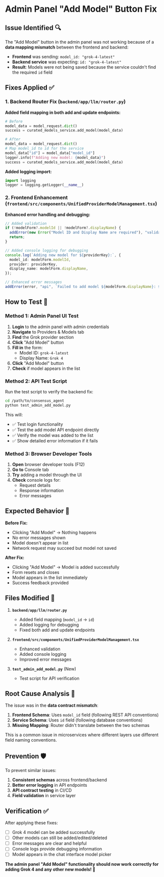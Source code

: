 # Admin Panel "Add Model" Button Fix

## Issue Identified 🔍

The "Add Model" button in the admin panel was not working because of a **data mapping mismatch** between the frontend and backend:

- **Frontend** was sending: `model_id: "grok-4-latest"`
- **Backend service** was expecting: `id: "grok-4-latest"`
- **Result**: Models were not being saved because the service couldn't find the required `id` field

## Fixes Applied ✅

### 1. Backend Router Fix (`backend/app/llm/router.py`)

**Added field mapping in both add and update endpoints:**

```python
# Before
model_data = model_request.dict()
success = curated_models_service.add_model(model_data)

# After  
model_data = model_request.dict()
# Map model_id to id for the service
model_data["id"] = model_data["model_id"]
logger.info(f"Adding new model: {model_data}")
success = curated_models_service.add_model(model_data)
```

**Added logging import:**
```python
import logging
logger = logging.getLogger(__name__)
```

### 2. Frontend Enhancement (`frontend/src/components/UnifiedProviderModelManagement.tsx`)

**Enhanced error handling and debugging:**

```typescript
// Added validation
if (!modelForm?.modelId || !modelForm?.displayName) {
  addError(new Error("Model ID and Display Name are required"), "validation", "Please fill in all required fields");
  return;
}

// Added console logging for debugging
console.log(`Adding new model for ${providerKey}:`, {
  model_id: modelForm.modelId,
  provider: providerKey,
  display_name: modelForm.displayName,
});

// Enhanced error messages
addError(error, "api", `Failed to add model ${modelForm.displayName}: ${error instanceof Error ? error.message : 'Unknown error'}`);
```

## How to Test 🧪

### Method 1: Admin Panel UI Test
1. **Login** to the admin panel with admin credentials
2. **Navigate** to Providers & Models tab
3. **Find** the Grok provider section
4. **Click** "Add Model" button
5. **Fill in** the form:
   - Model ID: `grok-4-latest`
   - Display Name: `Grok 4`
6. **Click** "Add Model" button
7. **Check** if model appears in the list

### Method 2: API Test Script
Run the test script to verify the backend fix:

```bash
cd /path/to/consensus_agent
python test_admin_add_model.py
```

This will:
- ✅ Test login functionality
- ✅ Test the add model API endpoint directly
- ✅ Verify the model was added to the list
- ✅ Show detailed error information if it fails

### Method 3: Browser Developer Tools
1. **Open** browser developer tools (F12)
2. **Go to** Console tab
3. **Try** adding a model through the UI
4. **Check** console logs for:
   - Request details
   - Response information  
   - Error messages

## Expected Behavior 🎯

**Before Fix:**
- Clicking "Add Model" → Nothing happens
- No error messages shown
- Model doesn't appear in list
- Network request may succeed but model not saved

**After Fix:**
- Clicking "Add Model" → Model is added successfully
- Form resets and closes
- Model appears in the list immediately
- Success feedback provided

## Files Modified 📝

1. **`backend/app/llm/router.py`**
   - Added field mapping (`model_id` → `id`)
   - Added logging for debugging
   - Fixed both add and update endpoints

2. **`frontend/src/components/UnifiedProviderModelManagement.tsx`**
   - Enhanced validation
   - Added console logging
   - Improved error messages

3. **`test_admin_add_model.py`** (New)
   - Test script for API verification

## Root Cause Analysis 🔬

The issue was in the **data contract mismatch**:

1. **Frontend Schema**: Uses `model_id` field (following REST API conventions)
2. **Service Schema**: Uses `id` field (following database conventions)
3. **Missing Mapping**: Router didn't translate between the two schemas

This is a common issue in microservices where different layers use different field naming conventions.

## Prevention 🛡️

To prevent similar issues:
1. **Consistent schemas** across frontend/backend
2. **Better error logging** in API endpoints  
3. **API contract testing** in CI/CD
4. **Field validation** in service layer

## Verification ✅

After applying these fixes:
- [ ] Grok 4 model can be added successfully
- [ ] Other models can still be added/edited/deleted
- [ ] Error messages are clear and helpful
- [ ] Console logs provide debugging information
- [ ] Model appears in the chat interface model picker

**The admin panel "Add Model" functionality should now work correctly for adding Grok 4 and any other new models! 🎉**
